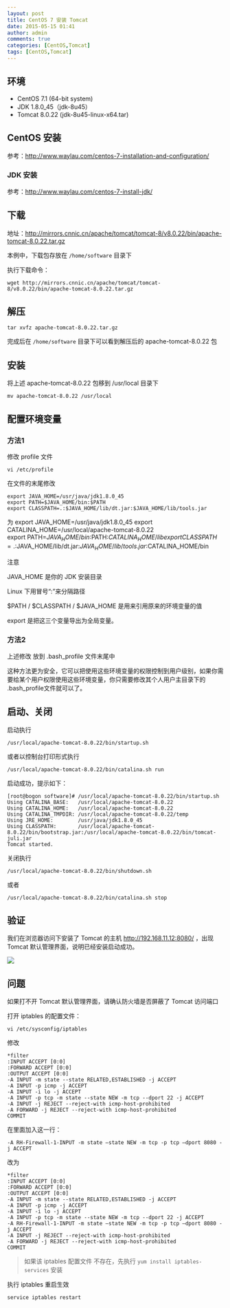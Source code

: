 ```yaml
---
layout: post
title: CentOS 7 安装 Tomcat
date: 2015-05-15 01:41
author: admin
comments: true
categories: [CentOS,Tomcat]
tags: [CentOS,Tomcat]
---
```


## 环境

* CentOS 7.1 (64-bit system)
* JDK 1.8.0_45（jdk-8u45）
* Tomcat 8.0.22 (jdk-8u45-linux-x64.tar)

## CentOS 安装

参考：<http://www.waylau.com/centos-7-installation-and-configuration/>

### JDK 安装

参考：<http://www.waylau.com/centos-7-install-jdk/>

<!-- more -->

## 下载

地址：<http://mirrors.cnnic.cn/apache/tomcat/tomcat-8/v8.0.22/bin/apache-tomcat-8.0.22.tar.gz>

本例中，下载包存放在 `/home/software` 目录下

执行下载命令：

    wget http://mirrors.cnnic.cn/apache/tomcat/tomcat-8/v8.0.22/bin/apache-tomcat-8.0.22.tar.gz

## 解压

    tar xvfz apache-tomcat-8.0.22.tar.gz
    
完成后在  `/home/software`  目录下可以看到解压后的 apache-tomcat-8.0.22 包

## 安装

将上述 apache-tomcat-8.0.22 包移到 /usr/local  目录下

    mv apache-tomcat-8.0.22 /usr/local
    
## 配置环境变量

### 方法1

修改 profile 文件

    vi /etc/profile

在文件的末尾修改

  	export JAVA_HOME=/usr/java/jdk1.8.0_45
  	export PATH=$JAVA_HOME/bin:$PATH
    export CLASSPATH=.:$JAVA_HOME/lib/dt.jar:$JAVA_HOME/lib/tools.jar

为
   	export JAVA_HOME=/usr/java/jdk1.8.0_45
  	export CATALINA_HOME=/usr/local/apache-tomcat-8.0.22   
  	export PATH=$JAVA_HOME/bin:$PATH:$CATALINA_HOME/lib
    export CLASSPATH=.:$JAVA_HOME/lib/dt.jar:$JAVA_HOME/lib/tools.jar:$CATALINA_HOME/bin
    
注意

JAVA_HOME 是你的 JDK 安装目录

Linux 下用冒号“:”来分隔路径

$PATH / $CLASSPATH / $JAVA_HOME 是用来引用原来的环境变量的值

export 是把这三个变量导出为全局变量。

### 方法2

上述修改 放到 .bash_profile 文件末尾中

这种方法更为安全，它可以把使用这些环境变量的权限控制到用户级别，如果你需要给某个用户权限使用这些环境变量，你只需要修改其个人用户主目录下的 .bash_profile文件就可以了。

## 启动、关闭

启动执行 

    /usr/local/apache-tomcat-8.0.22/bin/startup.sh
    
或者以控制台打印形式执行 

    /usr/local/apache-tomcat-8.0.22/bin/catalina.sh run


启动成功，提示如下：

    [root@bogon software]# /usr/local/apache-tomcat-8.0.22/bin/startup.sh
    Using CATALINA_BASE:   /usr/local/apache-tomcat-8.0.22
    Using CATALINA_HOME:   /usr/local/apache-tomcat-8.0.22
    Using CATALINA_TMPDIR: /usr/local/apache-tomcat-8.0.22/temp
    Using JRE_HOME:        /usr/java/jdk1.8.0_45
    Using CLASSPATH:       /usr/local/apache-tomcat-8.0.22/bin/bootstrap.jar:/usr/local/apache-tomcat-8.0.22/bin/tomcat-juli.jar
    Tomcat started.

关闭执行 

    /usr/local/apache-tomcat-8.0.22/bin/shutdown.sh
    
或者

    /usr/local/apache-tomcat-8.0.22/bin/catalina.sh stop
    
## 验证

我们在浏览器访问下安装了 Tomcat 的主机 <http://192.168.11.12:8080/> ，出现Tomcat 默认管理界面，说明已经安装启动成功。

![](http://99btgc01.info/uploads/2015/05/tomcat.jpg)

## 问题

如果打不开 Tomcat 默认管理界面，请确认防火墙是否屏蔽了 Tomcat 访问端口

打开 iptables 的配置文件：

    vi /etc/sysconfig/iptables
    
修改 
    
    *filter
    :INPUT ACCEPT [0:0]
    :FORWARD ACCEPT [0:0]
    :OUTPUT ACCEPT [0:0]
    -A INPUT -m state --state RELATED,ESTABLISHED -j ACCEPT
    -A INPUT -p icmp -j ACCEPT
    -A INPUT -i lo -j ACCEPT
    -A INPUT -p tcp -m state --state NEW -m tcp --dport 22 -j ACCEPT
    -A INPUT -j REJECT --reject-with icmp-host-prohibited
    -A FORWARD -j REJECT --reject-with icmp-host-prohibited
    COMMIT

在里面加入这一行：

    -A RH-Firewall-1-INPUT -m state –state NEW -m tcp -p tcp –dport 8080 -j ACCEPT
    
改为

    *filter
    :INPUT ACCEPT [0:0]
    :FORWARD ACCEPT [0:0]
    :OUTPUT ACCEPT [0:0]
    -A INPUT -m state --state RELATED,ESTABLISHED -j ACCEPT
    -A INPUT -p icmp -j ACCEPT
    -A INPUT -i lo -j ACCEPT
    -A INPUT -p tcp -m state --state NEW -m tcp --dport 22 -j ACCEPT
    -A RH-Firewall-1-INPUT -m state –state NEW -m tcp -p tcp –dport 8080 -j ACCEPT
    -A INPUT -j REJECT --reject-with icmp-host-prohibited
    -A FORWARD -j REJECT --reject-with icmp-host-prohibited
    COMMIT

>如果该 iptables 配置文件 不存在，先执行 `yum install iptables-services` 安装

执行 iptables 重启生效

    service iptables restart